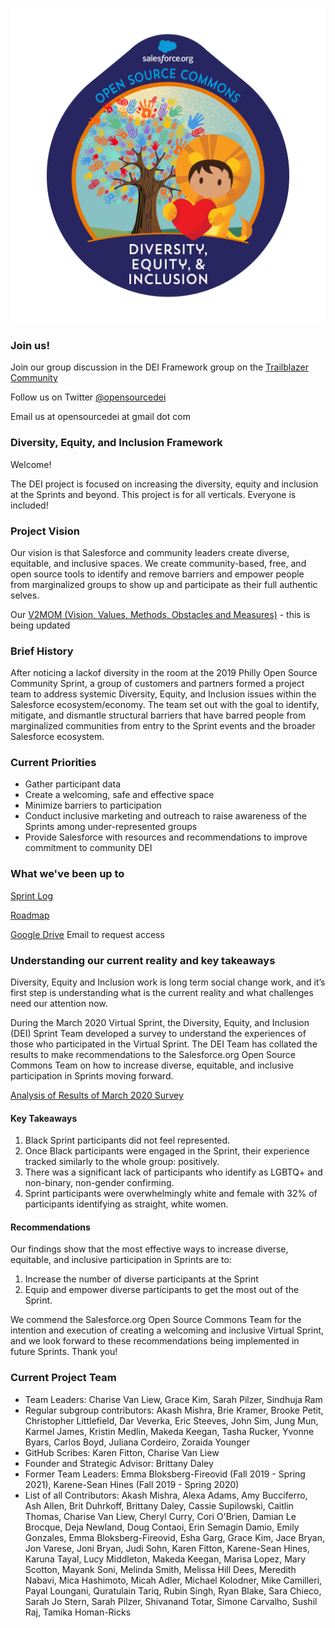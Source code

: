 ![alt text](https://github.com/SFDO-Community-Sprints/DEI-Framework/blob/master/Diversity-Equity-Inclusion-Badge-fv01.png?raw=true)

### Join us!
Join our group discussion in the DEI Framework group on the [Trailblazer Community](https://trailhead.salesforce.com/trailblazer-community/groups/0F94S000000kHiVSAU?tab=discussion&sort=LAST_MODIFIED_DATE_DESC)

Follow us on Twitter [@opensourcedei](https://twitter.com/OpenSourceDEI)

Email us at opensourcedei at gmail dot com

### Diversity, Equity, and Inclusion Framework

Welcome!

The DEI project is focused on increasing the diversity, equity and inclusion at the Sprints and beyond.
This project is for all verticals. Everyone is included!

### Project Vision

Our vision is that Salesforce and community leaders create diverse, equitable, and inclusive spaces. We create community-based, free, and open source tools to identify and remove barriers and empower people from marginalized groups to show up and participate as their full authentic selves.

Our [V2MOM (Vision, Values, Methods, Obstacles and Measures)](https://github.com/SFDO-Community-Sprints/DEI-Framework/wiki/DEI-V2MOM) - this is being updated

### Brief History

After noticing a lackof diversity in the room at the 2019 Philly Open Source Community Sprint, a group of customers and partners formed a project team to address systemic Diversity, Equity, and Inclusion issues within the Salesforce ecosystem/economy. The team set out with the goal to identify, mitigate, and dismantle structural barriers that have barred people from marginalized communities from entry to the Sprint events and the broader Salesforce ecosystem.

### Current Priorities

* Gather participant data
* Create a welcoming, safe and effective space
* Minimize barriers to participation
* Conduct inclusive marketing and outreach to raise awareness of the Sprints among under-represented groups
* Provide Salesforce with resources and recommendations to improve commitment to community DEI

### What we've been up to

[Sprint Log](https://github.com/SFDO-Community-Sprints/DEI-Framework/wiki/Sprint-Log)

[Roadmap](https://github.com/SFDO-Community-Sprints/DEI-Framework/wiki/Roadmaps) 

[Google Drive](https://docs.google.com/document/d/1x1LRqcPolXI7WdMB7QYJjBFeNoeuU9Sn/edit?usp=sharing&ouid=111282234629880387564&rtpof=true&sd=true) Email to request access

### Understanding our current reality and key takeaways

Diversity, Equity and Inclusion work is long term social change work, and it’s first step is understanding what is the current reality and what challenges need our attention now.

During the March 2020 Virtual Sprint, the Diversity, Equity, and Inclusion (DEI) Sprint Team developed a survey to understand the experiences of those who participated in the Virtual Sprint. The DEI Team has collated the results to make recommendations to the Salesforce.org Open Source Commons Team on how to increase diverse, equitable, and inclusive participation in Sprints moving forward. 

[Analysis of Results of March 2020 Survey](https://drive.google.com/file/d/1DHMRS7ZV90G5Y544aPm8NyQvjsZyM1Q6/view)

#### Key Takeaways

1) Black Sprint participants did not feel represented.
2) Once Black participants were engaged in the Sprint, their experience tracked similarly to the whole group: positively.
3) There was a significant lack of participants who identify as LGBTQ+ and non-binary, non-gender confirming.
4) Sprint participants were overwhelmingly white and female with 32% of participants identifying as straight, white women. 

#### Recommendations

Our findings show that the most effective ways to increase diverse, equitable, and inclusive participation in Sprints are to:

1) Increase the number of diverse participants at the Sprint
2) Equip and empower diverse participants to get the most out of the Sprint.

We commend the Salesforce.org Open Source Commons Team for the intention and execution of creating a welcoming and inclusive Virtual Sprint, and we look forward to these recommendations being implemented in future Sprints. Thank you!

### Current Project Team

* Team Leaders: Charise Van Liew, Grace Kim, Sarah Pilzer, Sindhuja Ram
* Regular subgroup contributors: Akash Mishra, Brie Kramer, Brooke Petit, Christopher Littlefield, Dar Veverka, Eric Steeves, John Sim, Jung Mun, Karmel James, Kristin Medlin, Makeda Keegan, Tasha Rucker, Yvonne Byars, Carlos Boyd, Juliana Cordeiro, Zoraida Younger
* GitHub Scribes: Karen Fitton, Charise Van Liew
* Founder and Strategic Advisor: Brittany Daley
* Former Team Leaders: Emma Bloksberg-Fireovid (Fall 2019 - Spring 2021), Karene-Sean Hines (Fall 2019 - Spring 2020)
* List of all Contributors:  Akash Mishra, Alexa Adams, Amy Bucciferro, Ash Allen, Brit Duhrkoff, Brittany Daley, Cassie Supilowski, Caitlin Thomas, Charise Van Liew, Cheryl Curry, Cori O'Brien, Damian Le Brocque, Deja Newland, Doug Contaoi, Erin Semagin Damio, Emily Gonzales, Emma Bloksberg-Fireovid, Esha Garg, Grace Kim, Jace Bryan, Jon Varese, Joni Bryan, Judi Sohn, Karen Fitton, Karene-Sean Hines, Karuna Tayal, Lucy Middleton, Makeda Keegan, Marisa Lopez, Mary Scotton, Mayank Soni, Melinda Smith, Melissa Hill Dees, Meredith Nabavi, Mica Hashimoto, Micah Adler, Michael Kolodner, Mike Camilleri, Payal Loungani, Quratulain Tariq, Rubin Singh, Ryan Blake, Sara Chieco, Sarah Jo Stern, Sarah Pilzer, Shivanand Totar, Simone Carvalho, Sushil Raj, Tamika Homan-Ricks 
